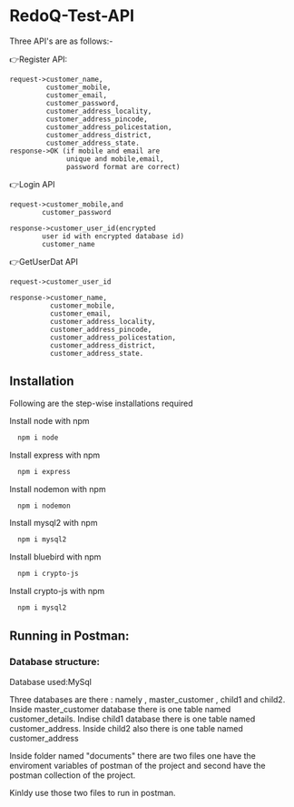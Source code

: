 
# RedoQ-Test-API
Three API's are as follows:-

👉Register API:
    
    request->customer_name,
             customer_mobile,
             customer_email,
             customer_password,
             customer_address_locality,
             customer_address_pincode,
             customer_address_policestation,
             customer_address_district,
             customer_address_state.
    response->OK (if mobile and email are 
                  unique and mobile,email,
                  password format are correct)

👉Login API

    request->customer_mobile,and
            customer_password

    response->customer_user_id(encrypted
            user id with encrypted database id)
            customer_name

👉GetUserDat API

    request->customer_user_id

    response->customer_name,
              customer_mobile,
              customer_email,
              customer_address_locality,
              customer_address_pincode,
              customer_address_policestation,
              customer_address_district,
              customer_address_state.



## Installation

Following are the step-wise installations required 

Install node with npm

```bash
  npm i node
```

Install express with npm

```bash
  npm i express
```
Install nodemon with npm

```bash
  npm i nodemon
```
Install mysql2 with npm

```bash
  npm i mysql2
```
Install bluebird with npm

```bash
  npm i crypto-js
```
Install crypto-js with npm

```bash
  npm i mysql2
```

## Running in Postman:

### Database structure:

Database used:MySql

Three databases are there : namely , master_customer , child1 and child2.
Inside master_customer database there is one table named customer_details.
Indise child1 database there is one table named customer_address.
Inside child2 also there is one table named customer_address

Inside folder named "documents" there are two files one have the enviroment variables of postman of the project and second have the postman collection of the project.

Kinldy use those two files to run in postman.
  
